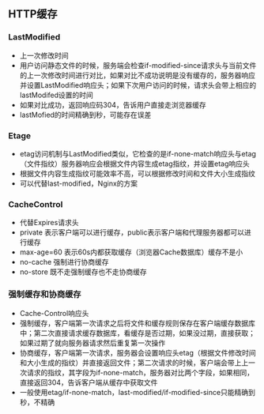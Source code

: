 ## HTTP缓存

### LastModified
- 上一次修改时间
- 用户访问静态文件的时候，服务端会检查if-modified-since请求头与当前文件的上一次修改时间进行对比，如果对比不成功说明是没有缓存的，服务器响应并设置LastModified响应头；如果下次用户访问的时候，请求头会带上相应的lastModifed设置的时间
- 如果对比成功，返回响应码304，告诉用户直接走浏览器缓存
- lastMofied的时间精确到秒，可能存在误差

### Etage
- etag访问机制与LastModified类似，它检查的是if-none-match响应头与etag（文件指纹）服务器响应会根据文件内容生成etag指纹，并设置etag响应头
- 根据文件内容生成指纹可能效率不高，可以根据修改时间和文件大小生成指纹
- 可以代替last-modified，Nginx的方案

### CacheControl
- 代替Expires请求头
- private 表示客户端可以进行缓存，public表示客户端和代理服务器都可以进行缓存
- max-age=60 表示60s内都获取缓存（浏览器Cache数据库）缓存不是小
- no-cache 强制进行协商缓存
- no-store 既不走强制缓存也不走协商缓存

### 强制缓存和协商缓存
- Cache-Control响应头
- 强制缓存，客户端第一次请求之后将文件和缓存规则保存在客户端缓存数据库中；第二次直接请求缓存数据库，看缓存是否过期，如果没过期，直接获取；如果过期了就向服务器请求然后重复第一次操作
- 协商缓存，客户端第一次请求，服务器会设置响应头etag（根据文件修改时间和大小生成的指纹）并直接返回文件；第二次请求的时候，客户端会带上上一次请求的指纹，其字段为if-none-match，服务器对比两个字段，如果相同，直接返回304，告诉客户端从缓存中获取文件
- 一般使用etag/if-none-match，last-modified/if-modified-since只能精确到秒，不精确
